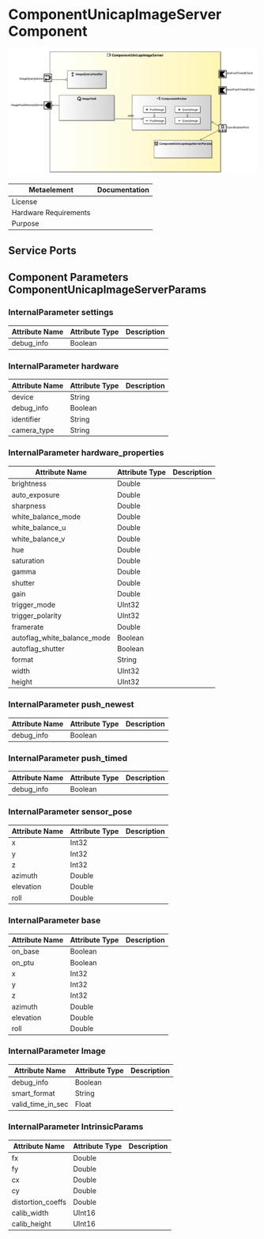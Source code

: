 <!--- This file is generated from the ComponentUnicapImageServer.componentDocumentation model --->
<!--- do not modify this file manually as it will by automatically overwritten by the code generator, modify the model instead and re-generate this file --->

# ComponentUnicapImageServer Component

![ComponentUnicapImageServer-ComponentImage](model/ComponentUnicapImageServerComponentDefinition.jpg)


| Metaelement | Documentation |
|-------------|---------------|
| License |  |
| Hardware Requirements |  |
| Purpose |  |



## Service Ports


## Component Parameters ComponentUnicapImageServerParams

### InternalParameter settings

| Attribute Name | Attribute Type | Description |
|----------------|----------------|-------------|
| debug_info | Boolean |  |

### InternalParameter hardware

| Attribute Name | Attribute Type | Description |
|----------------|----------------|-------------|
| device | String |  |
| debug_info | Boolean |  |
| identifier | String |  |
| camera_type | String |  |

### InternalParameter hardware_properties

| Attribute Name | Attribute Type | Description |
|----------------|----------------|-------------|
| brightness | Double |  |
| auto_exposure | Double |  |
| sharpness | Double |  |
| white_balance_mode | Double |  |
| white_balance_u | Double |  |
| white_balance_v | Double |  |
| hue | Double |  |
| saturation | Double |  |
| gamma | Double |  |
| shutter | Double |  |
| gain | Double |  |
| trigger_mode | UInt32 |  |
| trigger_polarity | UInt32 |  |
| framerate | Double |  |
| autoflag_white_balance_mode | Boolean |  |
| autoflag_shutter | Boolean |  |
| format | String |  |
| width | UInt32 |  |
| height | UInt32 |  |

### InternalParameter push_newest

| Attribute Name | Attribute Type | Description |
|----------------|----------------|-------------|
| debug_info | Boolean |  |

### InternalParameter push_timed

| Attribute Name | Attribute Type | Description |
|----------------|----------------|-------------|
| debug_info | Boolean |  |

### InternalParameter sensor_pose

| Attribute Name | Attribute Type | Description |
|----------------|----------------|-------------|
| x | Int32 |  |
| y | Int32 |  |
| z | Int32 |  |
| azimuth | Double |  |
| elevation | Double |  |
| roll | Double |  |

### InternalParameter base

| Attribute Name | Attribute Type | Description |
|----------------|----------------|-------------|
| on_base | Boolean |  |
| on_ptu | Boolean |  |
| x | Int32 |  |
| y | Int32 |  |
| z | Int32 |  |
| azimuth | Double |  |
| elevation | Double |  |
| roll | Double |  |

### InternalParameter Image

| Attribute Name | Attribute Type | Description |
|----------------|----------------|-------------|
| debug_info | Boolean |  |
| smart_format | String |  |
| valid_time_in_sec | Float |  |

### InternalParameter IntrinsicParams

| Attribute Name | Attribute Type | Description |
|----------------|----------------|-------------|
| fx | Double |  |
| fy | Double |  |
| cx | Double |  |
| cy | Double |  |
| distortion_coeffs | Double |  |
| calib_width | UInt16 |  |
| calib_height | UInt16 |  |

